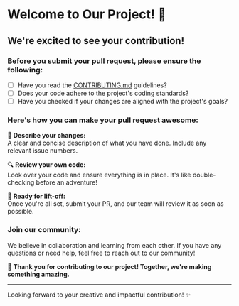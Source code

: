 # Welcome to Our Project! 🌟

## We're excited to see your contribution!

### Before you submit your pull request, please ensure the following:

- [ ] Have you read the [CONTRIBUTING.md](link-to-contributing-file) guidelines?
- [ ] Does your code adhere to the project's coding standards?
- [ ] Have you checked if your changes are aligned with the project's goals?

### Here's how you can make your pull request awesome:

📝 **Describe your changes:**  
A clear and concise description of what you have done. Include any relevant issue numbers.

🔍 **Review your own code:**  
Look over your code and ensure everything is in place. It's like double-checking before an adventure!

🚀 **Ready for lift-off:**  
Once you're all set, submit your PR, and our team will review it as soon as possible.

### Join our community:

We believe in collaboration and learning from each other. If you have any questions or need help, feel free to reach out to our community!

🙌 **Thank you for contributing to our project! Together, we're making something amazing.**

---

Looking forward to your creative and impactful contribution! ✨
